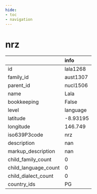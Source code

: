 ```yaml
---
hide:
- toc
- navigation
---
```

# nrz
|                      | info     |
|:---------------------|:---------|
| id                   | lala1268 |
| family_id            | aust1307 |
| parent_id            | nucl1506 |
| name                 | Lala     |
| bookkeeping          | False    |
| level                | language |
| latitude             | -8.93195 |
| longitude            | 146.749  |
| iso639P3code         | nrz      |
| description          | nan      |
| markup_description   | nan      |
| child_family_count   | 0        |
| child_language_count | 0        |
| child_dialect_count  | 0        |
| country_ids          | PG       |